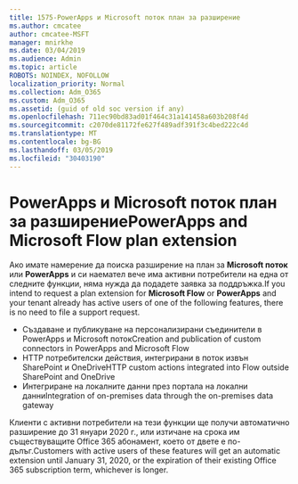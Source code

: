 ```yaml
---
title: 1575-PowerApps и Microsoft поток план за разширение
ms.author: cmcatee
author: cmcatee-MSFT
manager: mnirkhe
ms.date: 03/04/2019
ms.audience: Admin
ms.topic: article
ROBOTS: NOINDEX, NOFOLLOW
localization_priority: Normal
ms.collection: Adm_O365
ms.custom: Adm_O365
ms.assetid: (guid of old soc version if any)
ms.openlocfilehash: 711ec90bd83ad01f464c31a141458a603b208f4d
ms.sourcegitcommit: c2070de81172fe627f489adf391f3c4bed222c4d
ms.translationtype: MT
ms.contentlocale: bg-BG
ms.lasthandoff: 03/05/2019
ms.locfileid: "30403190"
---
```

# <a name="powerapps-and-microsoft-flow-plan-extension"></a><span data-ttu-id="dc19a-102">PowerApps и Microsoft поток план за разширение</span><span class="sxs-lookup"><span data-stu-id="dc19a-102">PowerApps and Microsoft Flow plan extension</span></span>

<span data-ttu-id="dc19a-103">Ако имате намерение да поиска разширение на план за **Microsoft поток** или **PowerApps** и си наемател вече има активни потребители на една от следните функции, няма нужда да подадете заявка за поддръжка.</span><span class="sxs-lookup"><span data-stu-id="dc19a-103">If you intend to request a plan extension for **Microsoft Flow** or **PowerApps** and your tenant already has active users of one of the following features, there is no need to file a support request.</span></span>

- <span data-ttu-id="dc19a-104">Създаване и публикуване на персонализирани съединители в PowerApps и Microsoft поток</span><span class="sxs-lookup"><span data-stu-id="dc19a-104">Creation and publication of custom connectors in PowerApps and Microsoft Flow</span></span>
- <span data-ttu-id="dc19a-105">HTTP потребителски действия, интегрирани в поток извън SharePoint и OneDrive</span><span class="sxs-lookup"><span data-stu-id="dc19a-105">HTTP custom actions integrated into Flow outside SharePoint and OneDrive</span></span>
- <span data-ttu-id="dc19a-106">Интегриране на локалните данни през портала на локални данни</span><span class="sxs-lookup"><span data-stu-id="dc19a-106">Integration of on-premises data through the on-premises  data gateway</span></span>

<span data-ttu-id="dc19a-107">Клиенти с активни потребители на тези функции ще получи автоматично разширение до 31 януари 2020 г., или изтичане на срока им съществуващите Office 365 абонамент, което от двете е по-дълъг.</span><span class="sxs-lookup"><span data-stu-id="dc19a-107">Customers with active users of these features will get an automatic extension until January 31, 2020, or the expiration of their existing Office 365 subscription term, whichever is longer.</span></span>